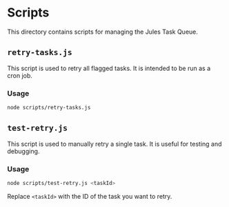 # Scripts

This directory contains scripts for managing the Jules Task Queue.

## `retry-tasks.js`

This script is used to retry all flagged tasks. It is intended to be run as a cron job.

### Usage

```bash
node scripts/retry-tasks.js
```

## `test-retry.js`

This script is used to manually retry a single task. It is useful for testing and debugging.

### Usage

```bash
node scripts/test-retry.js <taskId>
```

Replace `<taskId>` with the ID of the task you want to retry.
